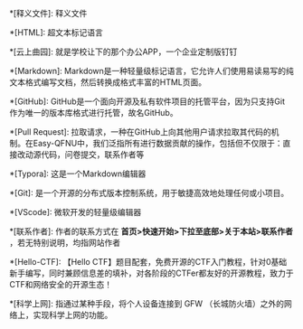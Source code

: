 *[释义文件]: 释义文件

*[HTML]: 超文本标记语言

*[云上曲园]: 就是学校让下的那个办公APP，一个企业定制版钉钉

*[Markdown]: Markdown是一种轻量级标记语言，它允许人们使用易读易写的纯文本格式编写文档，然后转换成格式丰富的HTML页面。

*[GitHub]: GitHub是一个面向开源及私有软件项目的托管平台，因为只支持Git 作为唯一的版本库格式进行托管，故名GitHub。

*[Pull Request]: 拉取请求，一种在GitHub上向其他用户请求拉取其代码的机制。在Easy-QFNU中，我们泛指所有进行数据贡献的操作，包括但不仅限于：直接改动源代码，问卷提交，联系作者等

*[Typora]: 这是一个Markdown编辑器

*[Git]: 是一个开源的分布式版本控制系统，用于敏捷高效地处理任何或小项目。

*[VScode]: 微软开发的轻量级编辑器

*[联系作者]: 作者的联系方式在 <strong>首页>快速开始>下拉至底部>关于本站>联系作者</strong> ，若无特别说明，均指网站作者

*[Hello-CTF]: 【Hello CTF】题目配套，免费开源的CTF入门教程，针对0基础新手编写，同时兼顾信息差的填补，对各阶段的CTFer都友好的开源教程，致力于CTF和网络安全的开源生态！

*[科学上网]: 指通过某种手段，将个人设备连接到 GFW （长城防火墙）之外的网络上，实现科学上网的功能。